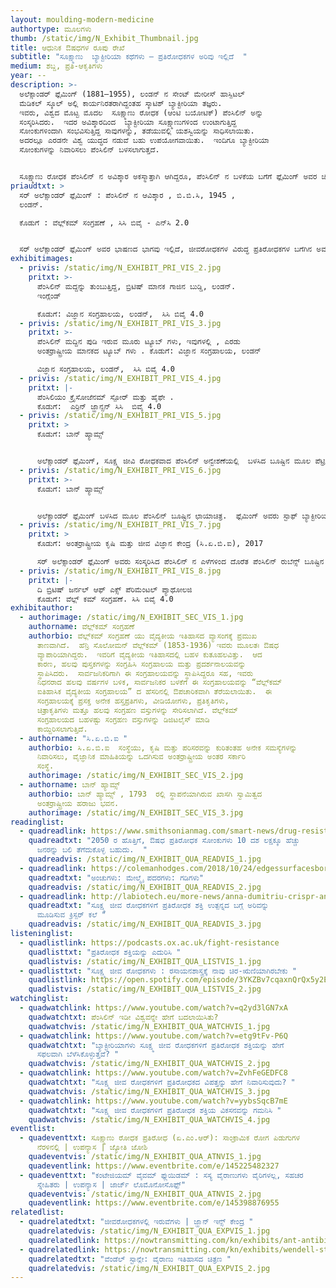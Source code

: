 ```yaml
---
layout: moulding-modern-medicine
authortype: ಮೂಲಗಳು
thumb: /static/img/N_Exhibit_Thumbnail.jpg
title: ಆಧುನಿಕ ಔಷಧಗಳ ರೂಪು ರೇಖೆ
subtitle: "ಸೂಕ್ಷ್ಮಾಣು  ಬ್ಯಾಕ್ಟೀರಿಯಾ ಕಥೆಗಳು – ಪ್ರತಿರೋಧಕಗಳ ಅರಿವು ಇಲ್ಲಿದೆ  "
medium: ಶಬ್ದ, ಪ್ರತಿ-ಆಕೃತಿಗಳು
year: --
description: >-
  ಅಲೆಕ್ಸಾಂಡರ್‌ ಫ್ಲೆಮಿಂಗ್‌ (1881–1955), ಲಂಡನ್‌ ನ ಸೇಂಟ್‌ ಮೇರೀಸ್‌ ಹಾಸ್ಪಿಟಲ್‌
  ಮೆಡಿಕಲ್‌ ಸ್ಕೂಲ್‌ ಅಲ್ಲಿ ಕಾರ್ಯನಿರತರಾಗಿದ್ದಂತಹ ಸ್ಕಾಟಿಶ್‌ ಬ್ಯಾಕ್ಟೀರಿಯಾ ತಜ್ಞರು. 
  ಇವರು, ವಿಶ್ವದ ಮೊಟ್ಟ ಮೊದಲ  ಸೂಕ್ಷ್ಮಾಣು ರೋಧಕ (ಆಂಟಿ ಬಯೋಟಿಕ್)‌ ಪೆಂಸಿಲಿನ್‌ ಅನ್ನು
  ಸಂಸ್ಕರಿಸಿದರು.  ಇದರ ಅವಿಶ್ಕಾರದಿಂದ  ಬ್ಯಾಕ್ಟೀರಿಯಾ ಸೂಕ್ಷ್ಮಾಣುಗಳಿಂದ ಉಂಟಾಗುತ್ತಿದ್ದ
  ಸೋಂಕುಗಳಿಂದಾಗಿ ಸಂಭವಿಸುತ್ತಿದ್ದ ಸಾವುಗಳನ್ನು, ತಡೆಯುವಲ್ಲಿ ಯಶಸ್ವಿಯನ್ನು ಸಾಧಿಸಲಾಯಿತು. 
  ಅದರಲ್ಲೂ ಎರಡನೇ ವಿಶ್ವ ಯುದ್ಧದ ನಡುವೆ ಬಹು ಉಪಯೋಗವಾಯಿತು.  ಇಂದಿಗೂ ಬ್ಯಾಕ್ಟೀರಿಯಾ
  ಸೋಂಕುಗಳನ್ನು ನಿವಾರಿಸಲು ಪೆಂಸಿಲಿನ್‌ ಬಳಸಲಾಗುತ್ತದೆ. 


  ಸೂಕ್ಷ್ಮಾಣು ರೋಧಕ ಪೆಂಸಿಲಿನ್‌ ನ ಅವಿಶ್ಕಾರ ಅಕಸ್ಮಾತ್ತಾಗಿ ಆಗಿದ್ದರೂ, ಪೆಂಸಿಲಿನ್‌ ನ ಬಳಕೆಯ ಬಗೆಗೆ ಫ್ಲೆಮಿಂಗ್‌ ಅವರ ಚಿಂತನೆಯು ಶ್ಲಾಘನೀಯ.  ಫ್ಲೆಮಿಂಗ್‌ ಅವರ ದ್ವನಿ ಮುದ್ರಿಕೆ, ಅವರ ಕಂಠ ಇಲ್ಲಿ ಪ್ರಸ್ತುತವಿದೆ. ಬ್ರಿಟಿಷ್‌ ಬ್ರಾಡ್‌ ಕಾಸ್ಟಿಂಗ್‌ ಕಂಪನಿ (ಬಿ.ಬಿ.ಸಿ) ಯಲ್ಲಿ 1945 ರಲ್ಲಿ ಪ್ರಸಾರವಾದ ಫ್ಲೆಮಿಂಗ್‌ ಅವರ ಭಾಷಣದ ಭಾಗವನ್ನು ಇಲ್ಲಿ ಪ್ರಸ್ತುತ ಪಡಿಸಲಾಗಿದೆ.
priaudtxt: >
  ಸರ್‌ ಅಲೆಕ್ಸಾಂಡರ್‌ ಫ್ಲೆಮಿಂಗ್‌ : ಪೆಂಸಿಲಿನ್‌ ನ ಆವಿಶ್ಕಾರ , ಬಿ.ಬಿ.ಸಿ, 1945 ,
  ಲಂಡನ್‌. 

  ಕೊಡುಗೆ : ವೆಲ್ಲ್‌ಕಮ್‌ ಸಂಗ್ರಹಣೆ , ಸಿಸಿ ಬಿವೈ - ಎನ್‌ಸಿ 2.0  


  ಸರ್‌ ಅಲೆಕ್ಸಾಂಡರ್‌ ಫ್ಲೆಮಿಂಗ್‌ ಅವರ ಭಾಷಣದ ಭಾಗವು ಇಲ್ಲಿದೆ, ಜೀವರೋಧಕಗಳ ವಿರುದ್ಧ ಪ್ರತಿರೋಧಕಗಳ ಬಗೆಗಿನ ಅವರ ಎಚ್ಚರಿಕೆಯ ಭವಿಷ್ಯವಾಣಿ ಇಂದು ನಿಜವಾಗುತ್ತಿದೆ. ಸೂಕ್ಷ್ಮಜೀವರೋಧಕಗಳ ವಿರುದ್ಧ, ಉಗಮವಾಗಿರುವ ಬಲಶಾಲಿ ಬ್ಯಾಕ್ಟೀರಿಯಾ ಪ್ರತಿರೋಧಕಗಳು ಪ್ರಸಕ್ತ ವಿಶ್ವದ ಮುಂದಿರುವ ಗಂಭೀರ ಸವಾಲಾಗಿವೆ .
exhibitimages:
  - privis: /static/img/N_EXHIBIT_PRI_VIS_2.jpg
    pritxt: >-
      ಪೆಂಸಿಲಿನ್‌ ಮದ್ದನ್ನು ತುಂಬುತ್ತಿದ್ದ, ಬ್ರಿಟಿಷ್‌ ಮಾನಕ ಗಾಜಿನ ಬುಡ್ಡಿ, ಲಂಡನ್‌.
      ಇಂಗ್ಲೆಂಡ್‌  

      ಕೊಡುಗೆ: ವಿಜ್ಞಾನ ಸಂಗ್ರಹಾಲಯ, ಲಂಡನ್‌,  ಸಿಸಿ ಬಿವೈ 4.0
  - privis: /static/img/N_EXHIBIT_PRI_VIS_3.jpg
    pritxt: >-
      ಪೆಂಸಿಲಿನ್‌ ಮದ್ದಿನ ಪುಡಿ ಇರುವ ಮೂರು ಟ್ಯೂಬ್‌ ಗಳು, ಇವುಗಳಲ್ಲಿ , ಎರಡು
      ಅಂತರ್ರಾಷ್ಟ್ರೀಯ ಮಾನಕದ ಟ್ಯೂಬ್‌ ಗಳು . ಕೊಡುಗೆ: ವಿಜ್ಞಾನ ಸಂಗ್ರಹಾಲಯ, ಲಂಡನ್‌

      ವಿಜ್ಞಾನ ಸಂಗ್ರಹಾಲಯ, ಲಂಡನ್‌,  ಸಿಸಿ ಬಿವೈ 4.0
  - privis: /static/img/N_EXHIBIT_PRI_VIS_4.jpg
    pritxt: |-
      ಪೆಂಸಿಲಿಯಂ ಕ್ರೈಸೋಜೆನಮ್‌ ಸ್ಪೋರ್‌ ಮತ್ತು ಹೈಫೇ .  
      ಕೊಡುಗೆ:  ಎರ್ರಿನ್‌ ಜ್ಹಾನ್ಸನ್‌ ಸಿಸಿ  ಬಿವೈ 4.0
  - privis: /static/img/N_EXHIBIT_PRI_VIS_5.jpg
    pritxt: >
      ಕೊಡುಗೆ: ಬಾನ್‌ ಹ್ಯಾಮ್ಸ್‌ 


      ಅಲೆಕ್ಸಾಂಡರ್‌ ಫ್ಲೆಮಿಂಗ್‌, ಸೂಕ್ಷ್ಮ ಜೀವಿ ರೋಧಕವಾದ ಪೆಂಸಿಲಿನ್‌ ಅನ್ವೇಶಣೆಯಲ್ಲಿ  ಬಳಸಿದ ಬೂಷ್ಟಿನ ಮೂಲ ಪೆಟ್ರಿಡಿಶ್‌ ನ ತಳಭಾಗ .
  - privis: /static/img/N_EXHIBIT_PRI_VIS_6.jpg
    pritxt: >-
      ಕೊಡುಗೆ: ಬಾನ್‌ ಹ್ಯಾಮ್ಸ್ 


      ಅಲೆಕ್ಸಾಂಡರ್‌ ಫ್ಲೆಮಿಂಗ್‌ ಬಳಸಿದ ಮೂಲ ಪೆಂಸಿಲಿನ್‌ ಬೂಷ್ಟಿನ ಛಾಯಾಚಿತ್ರ.  ಫ್ಲೆಮಿಂಗ್‌ ಅವರು ಸ್ಟಾಫ್‌ ಬ್ಯಾಕ್ಟೀರಿಯಾದ ಅಧ್ಯಯನದಲ್ಲಿ ತೊಡಗಿದ್ದರು.  ಬ್ಯಾಕ್ಟೀರಿಯಾ ಸಂಸ್ಕರಣೆಯ ತಟ್ಟೆಗಳನ್ನು (ಪೆಟ್ರಿಡಿಶ್‌) ಕೆಲವು ಕಾಲ ನಿರ್ಲಕ್ಷ್ಯದಿಂದ ಹಾಗೆಯೇ ಬಿಟ್ಟಿದ್ದರು.  ಹಾಗಾಗಿ ಈ ಸಂಸ್ಕರಣೆಗೆ ಬೂಷ್ಟು ತಗುಲಿತು.  ಬೂಷ್ಟಿನ  ಸುತ್ತ-ಮುತ್ತ , ಸ್ಟಾಫ್‌ ಬ್ಯಾಕ್ಟೀರಿಯಾ ಬೆಳದಿರಲಿಲ್ಲ ಎಂಬುದನ್ನು ಗಮನಿಸಿದರು.  ಪೆಂಸಿಲಿನ್‌ ಬ್ಯಾಕ್ಟೀರಿಯಾ ಬೆಳವಣಿಗೆಯನ್ನು ತಡೆಯುತ್ತದೆ ಎಂಬ ಮಹತ್ತರವಾದ ವಿಷಯವು, ತಿಳಿದು ಬಂತು. ! 
  - privis: /static/img/N_EXHIBIT_PRI_VIS_7.jpg
    pritxt: >
      ಕೊಡುಗೆ: ಅಂತರ್ರಾಷ್ಟ್ರೀಯ ಕೃಷಿ ಮತ್ತು ಜೀವ ವಿಜ್ಞಾನ ಕೇಂದ್ರ (ಸಿ.ಏ.ಬಿ.ಐ), 2017

      ಸರ್‌ ಅಲೆಕ್ಸಾಂಡರ್‌ ಫ್ಲೆಮಿಂಗ್‌ ಅವರು ಸಂಸ್ಕರಿಸಿದ ಪೆಂಸಿಲಿನ್‌ ನ ಎಳೆಗಳಿಂದ ದೊರೆತ ಪೆಂಸಿಲಿನ್‌ ರುಬೆನ್ಸ್‌ ಬೂಷ್ಟಿನ ನ ಒಣಗಿದ ಹೆಕ್ಕಳಿಕೆಗಳನ್ನು, 1940 ರಲ್ಲಿ ಸಿ.ಏ.ಬಿ.ಐ ಸಂಗ್ರಹಾಲಯದಲ್ಲಿ ಸಂಗ್ರಹಿಸಿ ಇಡಲಾಗಿದೆ. ಅಲೆಕ್ಸಾಂಡರ್‌ ಫ್ಲೆಮಿಂಗ್‌ ಅವರು ಸಂಶೋಧನೆಗಾಗಿ ಬಳಸಿದ ತಟ್ಟೆಗಳಿಂದ ಸಂಗ್ರಹಿಸಿದ ಪೆಂಸಿಲಿಯಮ್‌ ಸ್ಪೋರ್‌ ಗಳು.  ಬೂಷ್ಟಿನ ಬೀಜಕಣಗಳಾದ ಕಾರಣ, 1928 ರಲ್ಲಿ ಮೊದಲ ಬಾರಿಗೆ ಸಂಸ್ಕರಿಸಿದ ಪೆಂಸಿಲಿಯಮ್‌ ಮೂಲ ಎಳೆಗಳನ್ನು ಬಳಸಿಕೊಂಡು  2017 ರಲ್ಲಿ ಸಂಸ್ಕರಿಸಿ ಬೆಳೆಸಿದ ಪೆಂಸಿಲಿಯಮ್.‌ 
  - privis: /static/img/N_EXHIBIT_PRI_VIS_8.jpg
    pritxt: |-
      ದಿ ಬ್ರಿಟಿಷ್‌ ಜರ್ನಲ್‌ ಆಫ್‌ ಎಕ್ಸ್‌ ಪೆರಿಮೆಂಟಲ್‌ ಪ್ಯಾಥೋಲಜಿ 
      ಕೊಡುಗೆ: ವೆಲ್ಲ್‌ ಕಮ್ ಸಂಗ್ರಹಣೆ.‌ ಸಿಸಿ ಬಿವೈ 4.0
exhibitauthor:
  - authorimage: /static/img/N_EXHIBIT_SEC_VIS_1.jpg
    authorname: ವೆಲ್ಲ್‌ಕಮ್‌ ಸಂಗ್ರಹಣೆ
    authorbio: ವೆಲ್ಲ್‌ಕಮ್‌ ಸಂಗ್ರಹಣೆ ಯು ವೈದ್ಯಕೀಯ ಇತಿಹಾಸದ ವ್ಯಾಸಂಗಕ್ಕೆ ಪ್ರಮುಖ
      ತಾಣವಾಗಿದೆ.  ಹೆನ್ರಿ ಸೊಲೋಮನ್‌ ವೆಲ್ಲ್‌ಕಮ್‌ (1853-1936) ಇವರು ಮೂಲತಃ ಔಷಧ
      ವ್ಯಾಪಾರಿಯಾಗಿದ್ದರು.  ಇವರಿಗೆ ವೈದ್ಯಕೀಯ ಇತಿಹಾಸದಲ್ಲಿ ಬಹಳ ಕುತೂಹಲವಿತ್ತು.  ಆದ
      ಕಾರಣ, ಹಲವು ಪುಸ್ತಕಗಳನ್ನು ಸಂಗ್ರಹಿಸಿ ಸಂಗ್ರಹಾಲಯ ಮತ್ತು ಪ್ರದರ್ಶನಾಲಯವನ್ನು
      ಸ್ಥಾಪಿಸಿದರು.  ಸಾರ್ವಜನಿಕರಿಗಾಗಿ ಈ ಸಂಗ್ರಹಾಲಯವನ್ನು ಸ್ಥಾಪಿಸಿದ್ದರೂ ಸಹ, ಇವರು
      ನಿಧನರಾದ ಹಲವು ವರ್ಷಗಳ ಬಳಿಕ, ಸಾರ್ವಜನಿಕರ ಬಳಕೆಗೆ ಈ ಸಂಗ್ರಹಾಲಯವನ್ನು “ವೆಲ್ಲ್‌ಕಮ್‌
      ಐತಿಹಾಸಿಕ ವೈದ್ಯಕೀಯ ಸಂಗ್ರಹಾಲಯ” ದ ಹೆಸರಿನಲ್ಲಿ ಔಪಚಾರಿಕವಾಗಿ ತೆರೆಯಲಾಯಿತು.  ಈ
      ಸಂಗ್ರಹಾಲಯಕ್ಕೆ ಪ್ರಸಕ್ತ ಅನೇಕ ಹಸ್ತಪ್ರತಿಗಳು, ವೀಡಿಯೋಗಳು, ಪ್ರತಿಕೃತಿಗಳು,
      ಚಿತ್ರಾಕೃತಿಗಳು ಮತ್ತೂ ಹಲವು ಸಂಗ್ರಹಣ ವಸ್ತುಗಳನ್ನು ಸೇರಿಸಲಾಗಿದೆ. ವೆಲ್ಲ್‌ಕಮ್‌
      ಸಂಗ್ರಹಾಲಯದ ಬಹಳಷ್ಟು ಸಂಗ್ರಹಣ ವಸ್ತುಗಳನ್ನು ಡಿಜಿಟಲೈಸ್‌ ಮಾಡಿ
      ಕಾಯ್ದಿರಿಸಲಾಗುತ್ತಿದೆ.
  - authorname: "ಸಿ.ಏ.ಬಿ.ಐ "
    authorbio: ಸಿ.ಏ.ಬಿ.ಐ  ಸಂಸ್ಥೆಯು, ಕೃಷಿ ಮತ್ತು ಪರಿಸರವನ್ನು ಕುರಿತಂತಹ ಅನೇಕ ಸಮಸ್ಯೆಗಳನ್ನು
      ನಿವಾರಿಸಲು, ವೈಜ್ಞಾನಿಕ ಮಾಹಿತಿಯನ್ನು ಒದಗಿಸುವ ಅಂತರ್ರಾಷ್ಟ್ರೀಯ ಅಂತರ ಸರ್ಕಾರಿ
      ಸಂಸ್ಥೆ.
    authorimage: /static/img/N_EXHIBIT_SEC_VIS_2.jpg
  - authorname: ಬಾನ್‌ ಹ್ಯಾಮ್ಸ್‌
    authorbio: ಬಾನ್‌ ಹ್ಯಾಮ್ಸ್‌ , 1793  ರಲ್ಲಿ ಸ್ಥಾಪನೆಯಾಗಿರುವ ಖಾಸಗಿ ಸ್ವಾಮಿತ್ವದ 
      ಅಂತರ್ರಾಷ್ಟ್ರೀಯ ಹರಾಜು ಭವನ.
    authorimage: /static/img/N_EXHIBIT_SEC_VIS_3.jpg
readinglist:
  - quadreadlink: https://www.smithsonianmag.com/smart-news/drug-resistant-infections-could-kill-10-million-annually-2050-180972079/
    quadreadtxt: "2050 ರ ಹೊತ್ತಿಗೆ, ಔಷಧ ಪ್ರತಿರೋಧಕ ಸೋಂಕುಗಳು 10 ದಶ ಲಕ್ಷಕ್ಕೂ ಹೆಚ್ಚು
      ಜನರನ್ನು ಬಲಿ ತೆಗೆದುಕೊಳ್ಳ ಬಹುದು.  "
    quadreadvis: /static/img/N_EXHIBIT_QUA_READVIS_1.jpg
  - quadreadlink: https://colemanhodges.com/2018/10/24/edgessurfacesborders/
    quadreadtxt: "ಅಂಚುಗಳು: ಮೇಲ್ಮೈ ಪದರಗಳು: ಗಡಿಗಳು"
    quadreadvis: /static/img/N_EXHIBIT_QUA_READVIS_2.jpg
  - quadreadlink: http://labiotech.eu/more-news/anna-dumitriu-crispr-antibiotic-resistance/
    quadreadtxt: "ಸೂಕ್ಷ್ಮ ಜೀವ ರೋಧಕಗಳಿಗೆ ಪ್ರತಿರೋಧಕ ಶಕ್ತಿ ಉತ್ಪನ್ನದ ಬಗ್ಗೆ ಅರಿವನ್ನು
      ಮೂಡಿಸುವ ಕ್ರಿಸ್ಪರ್‌ ಕಲೆ "
    quadreadvis: /static/img/N_EXHIBIT_QUA_READVIS_3.jpg
listeninglist:
  - quadlistlink: https://podcasts.ox.ac.uk/fight-resistance
    quadlisttxt: "ಪ್ರತಿರೋಧಕ ಶಕ್ತಿಯನ್ನು ಎದುರಿಸಿ "
    quadlistvis: /static/img/N_EXHIBIT_QUA_LISTVIS_1.jpg
  - quadlisttxt: "ಸೂಕ್ಷ್ಮ ಜೀವ ರೋಧಕಗಳು : ರಸಾಯನಶಾಸ್ತ್ರಕ್ಕೆ ನಾವು ಚಿರ-ಋಣಿಯಾಗಿರಬೇಕು "
    quadlistlink: https://open.spotify.com/episode/3YKZBv7cqaxnQrQx5y2EJq
    quadlistvis: /static/img/N_EXHIBIT_QUA_LISTVIS_2.jpg
watchinglist:
  - quadwatchlink: https://www.youtube.com/watch?v=q2yd3lGN7xA
    quadwatchtxt: ಪೆಂಸಿಲಿನ್‌ ಇಡೀ ವಿಶ್ವವನ್ನೇ ಹೇಗೆ ಬದಲಾಯಿಸಿತು?
    quadwatchvis: /static/img/N_EXHIBIT_QUA_WATCHVIS_1.jpg
  - quadwatchlink: https://www.youtube.com/watch?v=etg9tFv-P6Q
    quadwatchtxt: "ಬ್ಯಾಕ್ಟೀರಿಯಾಗಳು ಸೂಕ್ಷ್ಮ ಜೀವ ರೋಧಕಗಳಿಗೆ ಪ್ರತಿರೋಧಕ ಶಕ್ತಿಯನ್ನು ಹೇಗೆ
      ಸಫಲವಾಗಿ ಬೆಳೆಸಿಕೊಳ್ಳುತ್ತವೆ? "
    quadwatchvis: /static/img/N_EXHIBIT_QUA_WATCHVIS_2.jpg
  - quadwatchlink: https://www.youtube.com/watch?v=ZvhFeGEDFC8
    quadwatchtxt: "ಸೂಕ್ಷ್ಮ ಜೀವ ರೋಧಕಗಳಿಗೆ ಪ್ರತಿರೋಧಕದ ವಿಪತ್ತನ್ನು ಹೇಗೆ ನಿವಾರಿಸುವುದು? "
    quadwatchvis: /static/img/N_EXHIBIT_QUA_WATCHVIS_3.jpg
  - quadwatchlink: https://www.youtube.com/watch?v=yybsSqcB7mE
    quadwatchtxt: "ಸೂಕ್ಷ್ಮ ಜೀವ ರೋಧಕಗಳಿಗೆ ಪ್ರತಿರೋಧಕ ಶಕ್ತಿಯ ವಿಕಸನವನ್ನು ಗಮನಿಸಿ "
    quadwatchvis: /static/img/N_EXHIBIT_QUA_WATCHVIS_4.jpg
eventlist:
  - quadeventtxt: ಸೂಕ್ಷ್ಮಾಣು ರೋಧಕ ಪ್ರತಿರೋಧ (ಏ.ಎಂ.ಆರ್):‌ ಸಾಂಕ್ರಾಮಿಕ ರೋಗ ಪಿಡುಗುಗಳ
      ನೆರಳಿನಲ್ಲಿ | ಉಪನ್ಯಾಸ | ಜ್ಯೋತಿ ಜೋಶಿ
    quadeventvis: /static/img/N_EXHIBIT_QUA_ATNVIS_1.jpg
    quadeventlink: https://www.eventbrite.com/e/145225482327
  - quadeventtxt: "ಕಂಟೇಜಿಯಮ್ ವೈವಮ್‌ ಫ್ಲುಯಿಡಮ್‌ : ಸಸ್ಯ ವೈರಾಣುಗಳು ವೈರಿಗಳಲ್ಲ, ಸಹಚರ
      ಸ್ನೇಹಿತರು | ಉಪನ್ಯಾಸ | ಜಾರ್ಜ್‌ ಲೊಮೊನೋಸೊಫ್ಫ್‌"
    quadeventvis: /static/img/N_EXHIBIT_QUA_ATNVIS_2.jpg
    quadeventlink: https://www.eventbrite.com/e/145398876955
relatedlist:
  - quadrelatedtxt: "ಜೀವರೋಧಕಗಳಲ್ಲಿ ಇರುವೆಗಳು | ಜ್ಹಾನ್‌ ಇನ್ಸ್ ಕೇಂದ್ರ "
    quadrelatedvis: /static/img/N_EXHIBIT_QUA_EXPVIS_1.jpg
    quadrelatedlink: https://nowtransmitting.com/kn/exhibits/ant-antibiotics/
  - quadrelatedlink: https://nowtransmitting.com/kn/exhibits/wendell-stanley/
    quadrelatedtxt: "ವೆಂಡೆಲ್‌ ಸ್ಟಾನ್ಲೇ: ವೈರಾಣು ಇತಿಹಾಸದ ಚಿತ್ರಣ "
    quadrelatedvis: /static/img/N_EXHIBIT_QUA_EXPVIS_2.jpg
---
```


